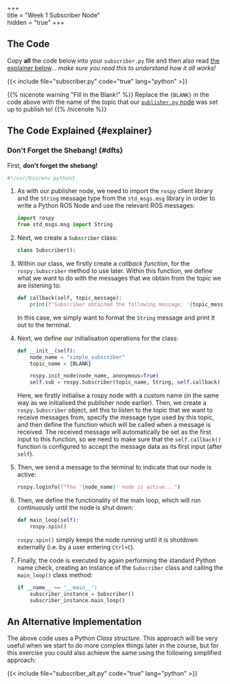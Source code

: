+++  
title = "Week 1 Subscriber Node"  
hidden = "true"
+++

## The Code

Copy **all** the code below into your `subscriber.py` file and then also read [the explainer below](#explainer)... *make sure you read this to understand how it all works!*

{{< include file="subscriber.py" code="true" lang="python" >}}

{{% nicenote warning "Fill in the Blank!" %}}
Replace the `{BLANK}` in the code above with the name of the topic that our [`publisher.py` node](Week-1-Publisher-Node) was set up to publish to! 
{{% /nicenote %}}

## The Code Explained {#explainer}

### Don't Forget the Shebang! {#dfts}

First, **don't forget the shebang!**

```python
#!/usr/bin/env python3
```

1. As with our publisher node, we need to import the `rospy` client library and the `String` message type from the `std_msgs.msg` library in order to write a Python ROS Node and use the relevant ROS messages:

    ```python
    import rospy
    from std_msgs.msg import String
    ```

1. Next, we create a `Subscriber` class:

    ```python
    class Subscriber():
    ```

1. Within our class, we firstly create a *callback function*, for the `rospy.Subscriber` method to use later. Within this function, we define what we want to do with the messages that we obtain from the topic we are listening to:

    ```python
    def callback(self, topic_message):
        print(f"Subscriber obtained the following message: '{topic_message.data}'")
    ```

    In this case, we simply want to format the `String` message and print it out to the terminal.

1. Next, we define our initialisation operations for the class:

    ```python
    def __init__(self):
        node_name = "simple_subscriber"
        topic_name = {BLANK}

        rospy.init_node(node_name, anonymous=True)
        self.sub = rospy.Subscriber(topic_name, String, self.callback)
    ```

    Here, we firstly initialise a rospy node with a custom name (in the same way as we initialised the publisher node earlier). Then, we create a `rospy.Subscriber` object, set this to listen to the topic that we want to receive messages from, specify the message type used by this topic, and then define the function which will be called when a message is received. The received message will automatically be set as the first input to this function, so we need to make sure that the `self.callback()` function is configured to accept the message data as its first input (after `self`).

1. Then, we send a message to the terminal to indicate that our node is active:

    ```python
    rospy.loginfo(f"The '{node_name}' node is active...")
    ```

1. Then, we define the functionality of the main loop, which will run continuously until the node is shut down:

    ```python
    def main_loop(self):
        rospy.spin()
    ```

    `rospy.spin()` simply keeps the node running until it is shutdown externally (i.e. by a user entering `Ctrl+C`).

1. Finally, the code is executed by again performing the standard Python name check, creating an instance of the `Subscriber` class and calling the `main_loop()` class method:

    ```python
    if __name__ == '__main__':
        subscriber_instance = Subscriber()
        subscriber_instance.main_loop()
    ```

## An Alternative Implementation

The above code uses a Python *Class structure*.  This approach will be very useful when we start to do more complex things later in the course, but for this exercise you could also achieve the same using the following simplified approach:

{{< include file="subscriber_alt.py" code="true" lang="python" >}}